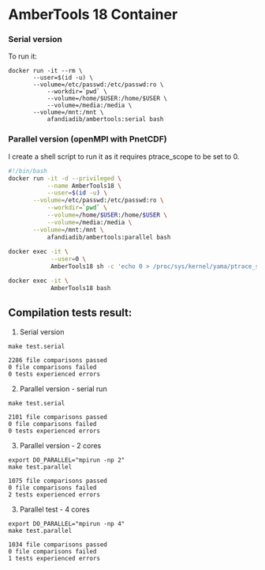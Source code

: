 # AmberTools 18 Container

### Serial version

To run it:
```
docker run -it --rm \
	   --user=$(id -u) \
	   --volume=/etc/passwd:/etc/passwd:ro \
           --workdir=`pwd` \
           --volume=/home/$USER:/home/$USER \
           --volume=/media:/media \
	   --volume=/mnt:/mnt \
           afandiadib/ambertools:serial bash
```

### Parallel version (openMPI with PnetCDF)

I create a shell script to run it as it requires ptrace_scope to be set to 0.

```bash
#!/bin/bash
docker run -it -d --privileged \
           --name AmberTools18 \
           --user=$(id -u) \
	   --volume=/etc/passwd:/etc/passwd:ro \
           --workdir=`pwd` \
           --volume=/home/$USER:/home/$USER \
           --volume=/media:/media \
	   --volume=/mnt:/mnt \
           afandiadib/ambertools:parallel bash
           
docker exec -it \
            --user=0 \
            AmberTools18 sh -c 'echo 0 > /proc/sys/kernel/yama/ptrace_scope'

docker exec -it \
            AmberTools18 bash
```

## Compilation tests result:

1. Serial version
```
make test.serial

2286 file comparisons passed
0 file comparisons failed
0 tests experienced errors
```
2. Parallel version - serial run
```
make test.serial

2101 file comparisons passed
0 file comparisons failed
0 tests experienced errors
```

3. Parallel version - 2 cores
```
export DO_PARALLEL="mpirun -np 2"
make test.parallel

1075 file comparisons passed
0 file comparisons failed
2 tests experienced errors
```

3. Parallel test - 4 cores
```
export DO_PARALLEL="mpirun -np 4"
make test.parallel

1034 file comparisons passed
0 file comparisons failed
1 tests experienced errors
```

